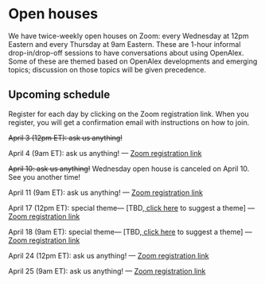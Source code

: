 # Open houses

We have twice-weekly open houses on Zoom: every Wednesday at 12pm Eastern and every Thursday at 9am Eastern. These are 1-hour informal drop-in/drop-off sessions to have conversations about using OpenAlex. Some of these are themed based on OpenAlex developments and emerging topics; discussion on those topics will be given precedence.

## Upcoming schedule

Register for each day by clicking on the Zoom registration link. When you register, you will get a confirmation email with instructions on how to join.

~~April 3 (12pm ET): ask us anything!~~

April 4 (9am ET): ask us anything! — [Zoom registration link](https://zoom.us/meeting/register/tJYtdO6gqD8qGNFVMNL6vI9iooRw22tl8DbL)

~~April 10: ask us anything!~~ Wednesday open house is canceled on April 10. See you another time!

April 11 (9am ET): ask us anything! — [Zoom registration link](https://zoom.us/meeting/register/tJckcO-uqz0pHdVIDTqjUlNwS6adjkh0DF0H)

April 17 (12pm ET): special theme— \[TBD,[ click here](https://openalex.org/feedback) to suggest a theme] — [Zoom registration link](https://zoom.us/meeting/register/tJEoduqpqj8pG93F15WqDZDRmXYy2fAzHhYB)

April 18 (9am ET): special theme— \[TBD,[ click here](https://openalex.org/feedback) to suggest a theme] — [Zoom registration link](https://zoom.us/meeting/register/tJYkdeugpz8qGNf4Bqr0aZ2l-jxpQAeUIvpW)

April 24 (12pm ET): ask us anything! — [Zoom registration link](https://zoom.us/meeting/register/tJcqfumuqzotGtZLGMHJvrTP3oBDQOlAmRYJ)

April 25 (9am ET): ask us anything! — [Zoom registration link](https://zoom.us/j/97617343070?pwd=ME9tREc2NnJTaENGOU8zR0xjWXBEZz09)
